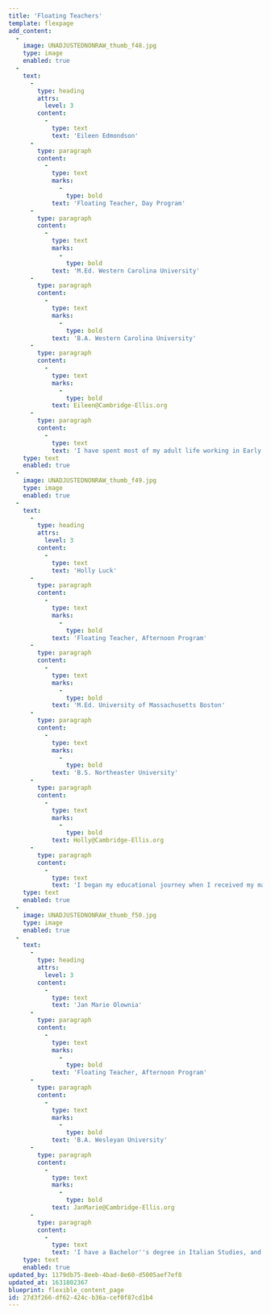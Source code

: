 ```yaml
---
title: 'Floating Teachers'
template: flexpage
add_content:
  -
    image: UNADJUSTEDNONRAW_thumb_f48.jpg
    type: image
    enabled: true
  -
    text:
      -
        type: heading
        attrs:
          level: 3
        content:
          -
            type: text
            text: 'Eileen Edmondson'
      -
        type: paragraph
        content:
          -
            type: text
            marks:
              -
                type: bold
            text: 'Floating Teacher, Day Program'
      -
        type: paragraph
        content:
          -
            type: text
            marks:
              -
                type: bold
            text: 'M.Ed. Western Carolina University'
      -
        type: paragraph
        content:
          -
            type: text
            marks:
              -
                type: bold
            text: 'B.A. Western Carolina University'
      -
        type: paragraph
        content:
          -
            type: text
            marks:
              -
                type: bold
            text: Eileen@Cambridge-Ellis.org
      -
        type: paragraph
        content:
          -
            type: text
            text: 'I have spent most of my adult life working in Early Childhood Education, and I have over 20 years of experience working in the classroom. I enjoy helping children to develop a solid foundation for lifelong learning, which encompasses their social, emotional, cognitive and physical needs. I look forward to helping the children and teachers here to have new, meaningful experiences. Outside of school, I enjoy spending time with my husband, children, and grandchildren as well as cooking Jamaican dishes and watching the Patriots, Celtics, and the Red Sox.'
    type: text
    enabled: true
  -
    image: UNADJUSTEDNONRAW_thumb_f49.jpg
    type: image
    enabled: true
  -
    text:
      -
        type: heading
        attrs:
          level: 3
        content:
          -
            type: text
            text: 'Holly Luck'
      -
        type: paragraph
        content:
          -
            type: text
            marks:
              -
                type: bold
            text: 'Floating Teacher, Afternoon Program'
      -
        type: paragraph
        content:
          -
            type: text
            marks:
              -
                type: bold
            text: 'M.Ed. University of Massachusetts Boston'
      -
        type: paragraph
        content:
          -
            type: text
            marks:
              -
                type: bold
            text: 'B.S. Northeaster University'
      -
        type: paragraph
        content:
          -
            type: text
            marks:
              -
                type: bold
            text: Holly@Cambridge-Ellis.org
      -
        type: paragraph
        content:
          -
            type: text
            text: 'I began my educational journey when I received my master’s degree and MA DESE license in 1998 and have been teaching children of various ages ever since. Having family roots in rural VT gave me a real appreciation for the outdoors. However, my passion for the Reggio Emelia approach and philosophy began while living in Portland ME. I enjoy the preschool age the most and have ample experience with 3–5- year-olds. I love connecting with young children through nature and engaging their learning through hands on play-based curriculum. Outside of school, I spend time living near the ocean in Revere, with my life partner John.  My interests are gardening, cooking, yoga, planning vacations and backyard gatherings.'
    type: text
    enabled: true
  -
    image: UNADJUSTEDNONRAW_thumb_f50.jpg
    type: image
    enabled: true
  -
    text:
      -
        type: heading
        attrs:
          level: 3
        content:
          -
            type: text
            text: 'Jan Marie Olownia'
      -
        type: paragraph
        content:
          -
            type: text
            marks:
              -
                type: bold
            text: 'Floating Teacher, Afternoon Program'
      -
        type: paragraph
        content:
          -
            type: text
            marks:
              -
                type: bold
            text: 'B.A. Wesleyan University'
      -
        type: paragraph
        content:
          -
            type: text
            marks:
              -
                type: bold
            text: JanMarie@Cambridge-Ellis.org
      -
        type: paragraph
        content:
          -
            type: text
            text: 'I have a Bachelor''s degree in Italian Studies, and am excited to blend my deep appreciation of foreign language with my love of children via the CES Language Program. I have a 19-year history in childcare and youth education, from private care to leadership to team environments to creating my own flagship ventures. I have taught arts, science, math, music, foreign language, movement, and even bicycle mechanics, to children as young as one to adults as old as 91. My favorite intersections are between creative mediums (art, dance, music) and the natural world (recycled materials, outdoor classrooms, plants/living things), both personally and professionally. The Reggio-Emilia approach employed at CES, especially given its roots in Italy, is a perfect match for my skills and interests.'
    type: text
    enabled: true
updated_by: 1179db75-8eeb-4bad-8e60-d5005aef7ef8
updated_at: 1631802367
blueprint: flexible_content_page
id: 27d3f266-df62-424c-b36a-cef0f87cd1b4
---
```

